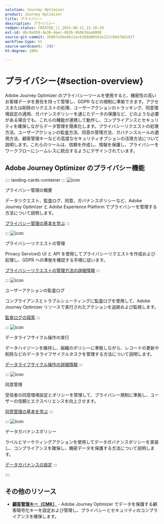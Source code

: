 ```yaml
---
solution: Journey Optimizer
product: Journey Optimizer
title: プライバシー
description: プライバシー
redpen-status: CREATED_||_2025-08-11_21-20-29
exl-id: d6c8e958-de3b-4aec-8b3b-8b0b3daa0098
source-git-commit: 2b907a3be8b11ac6308d0b563e122c88478d1d37
workflow-type: ht
source-wordcount: '295'
ht-degree: 100%

---
```


# プライバシー{#section-overview}

Adobe Journey Optimizer のプライバシーツールを使用すると、機密性の高いお客様データを責任を持って管理し、GDPR などの規制に準拠できます。アクセスまたは削除のリクエストの処理、ユーザーアクションのトラッキング、同意環境設定の適用、ガバナンスポリシーを通じたデータの保護など、どのような必要がある場合でも、これらの機能が連携して動作し、コンプライアンスとセキュリティを確保しながらデータ管理を簡素化します。プライバシーリクエストの処理方法、ユーザーアクションの監査方法、同意の管理方法、ガバナンスルールの適用方法、顧客管理キーなどの高度なセキュリティオプションの活用方法について説明します。これらのツールは、信頼を作成し、情報を保護し、プライバシーをワークフローにシームレスに統合するようにデザインされています。

## Adobe Journey Optimizer のプライバシー機能

:::: landing-cards-container
:::
![icon](https://cdn.experienceleague.adobe.com/icons/book.svg?lang=ja)

プライバシー管理の概要

データリクエスト、監査ログ、同意、ガバナンスポリシーなど、Adobe Journey Optimizer と Adobe Experience Platform でプライバシーを管理する方法について説明します。

[プライバシー管理の基本を学ぶ](../using/privacy/get-started-privacy.md)
:::

:::
![icon](https://cdn.experienceleague.adobe.com/icons/circle-play.svg?lang=ja)

プライバシーリクエストの管理

Privacy Serviceの UI と API を使用してプライバシーリクエストを作成および処理し、GDPR への準拠を確認する手順に従います。

[プライバシーリクエストの管理方法の詳細情報](../using/privacy/requests.md)
:::

:::
![icon](https://cdn.experienceleague.adobe.com/icons/list-check.svg?lang=ja)

ユーザーアクションの監査ログ

コンプライアンスとトラブルシューティングに監査ログを使用して、Adobe Journey Optimizer リソースで実行されたアクションを追跡および監視します。

[監査ログの探索](../using/privacy/audit-logs.md)
:::

:::
![icon](https://cdn.experienceleague.adobe.com/icons/screwdriver-wrench.svg?lang=ja)

データライフサイクル操作の実行

データハイジーンを維持し、組織のポリシーに準拠しながら、レコードの更新や削除などのデータライフサイクルタスクを管理する方法について説明します。

[データライフサイクル操作の詳細情報](../using/privacy/data-hygiene.md)
:::

:::
![icon](https://cdn.experienceleague.adobe.com/icons/bullseye.svg?lang=ja)

同意管理

受信者の同意環境設定とポリシーを管理して、プライバシー規制に準拠し、ユーザーの信頼とエクスペリエンスを向上させます。

[同意管理の基本を学ぶ](consent-landing-page.md)
:::

:::
![icon](https://cdn.experienceleague.adobe.com/icons/shield-halved.svg?lang=ja)

データガバナンスポリシー

ラベルとマーケティングアクションを使用してデータガバナンスポリシーを実装し、コンプライアンスを確保し、機密データを保護する方法について説明します。

[データガバナンスの設定](../using/action/action-privacy.md)
:::

::::


## その他のリソース

- **[顧客管理キー（CMK）](../using/privacy/cmk.md)** - Adobe Journey Optimizer でデータを保護する顧客暗号化キーを設定および管理し、プライバシーとセキュリティのコンプライアンスを確保します。
